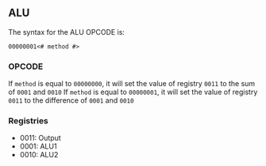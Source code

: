 ## ALU

The syntax for the ALU OPCODE is:

```
00000001<# method #>
```

### OPCODE

If `method` is equal to `00000000`, it will set the value of registry `0011` to the sum of `0001` and `0010`
If `method` is equal to `00000001`, it will set the value of registry `0011` to the difference of `0001` and `0010`

### Registries

- 0011: Output
- 0001: ALU1
- 0010: ALU2
